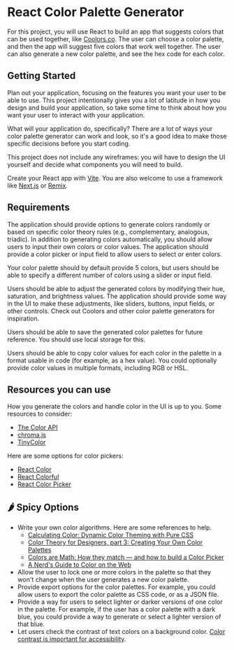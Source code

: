 # React Color Palette Generator

For this project, you will use React to build an app that suggests colors that can be used together, like [Coolors.co](https://coolors.co/). The user can choose a color palette, and then the app will suggest five colors that work well together. The user can also generate a new color palette, and see the hex code for each color.

## Getting Started

Plan out your application, focusing on the features you want your user to be able to use. This project intentionally gives you a lot of latitude in how you design and build your application, so take some time to think about how you want your user to interact with your application.

What will your application do, specifically? There are a lot of ways your color palette generator can work and look, so it's a good idea to make those specific decisions before you start coding.

This project does not include any wireframes: you will have to design the UI yourself and decide what components you will need to build.

Create your React app with [Vite](https://vitejs.dev/guide/). You are also welcome to use a framework like [Next.js](https://nextjs.org/) or [Remix](https://remix.run/).

## Requirements

The application should provide options to generate colors randomly or based on specific color theory rules (e.g., complementary, analogous, triadic). In addition to generating colors automatically, you should allow users to input their own colors or color values. The application should provide a color picker or input field to allow users to select or enter colors.

Your color palette should by default provide 5 colors, but users should be able to specify a different number of colors using a slider or input field.

Users should be able to adjust the generated colors by modifying their hue, saturation, and brightness values. The application should provide some way in the UI to make these adjustments, like sliders, buttons, input fields, or other controls. Check out Coolors and other color palette generators for inspiration.

Users should be able to save the generated color palettes for future reference. You should use local storage for this.

Users should be able to copy color values for each color in the palette in a format usable in code (for example, as a hex value). You could optionally provide color values in multiple formats, including RGB or HSL.

## Resources you can use

How you generate the colors and handle color in the UI is up to you. Some resources to consider:

- [The Color API](https://www.thecolorapi.com/)
- [chroma.js](https://gka.github.io/chroma.js/)
- [TinyColor](https://github.com/bgrins/TinyColor)

Here are some options for color pickers:

- [React Color](https://casesandberg.github.io/react-color/)
- [React Colorful](https://omgovich.github.io/react-colorful/)
- [React Color Picker](https://react-color-picker.vercel.app/)

## 🌶️ Spicy Options

- Write your own color algorithms. Here are some references to help.
    - [Calculating Color: Dynamic Color Theming with Pure CSS](https://una.im/css-color-theming/)
    - [Color Theory for Designers, part 3: Creating Your Own Color Palettes](https://www.smashingmagazine.com/2010/02/color-theory-for-designer-part-3-creating-your-own-color-palettes/)
    - [Colors are Math: How they match — and how to build a Color Picker](https://dev.to/madsstoumann/colors-are-math-how-they-match-and-how-to-build-a-color-picker-4ei8)
    - [A Nerd's Guide to Color on the Web](https://css-tricks.com/nerds-guide-color-web/)
- Allow the user to lock one or more colors in the palette so that they won't change when the user generates a new color palette.
- Provide export options for the color palettes. For example, you could allow users to export the color palette as CSS code, or as a JSON file.
- Provide a way for users to select lighter or darker versions of one color in the palette. For example, if the user has a color palette with a dark blue, you could provide a way to generate or select a lighter version of that blue.
- Let users check the contrast of text colors on a background color. [Color contrast is important for accessibility](https://www.a11yproject.com/posts/what-is-color-contrast/).
